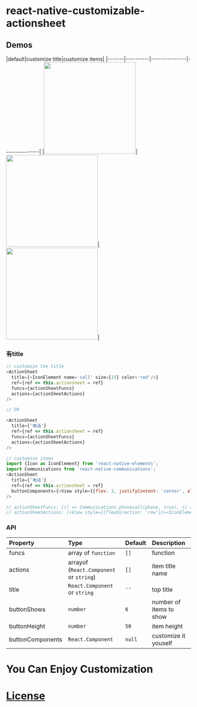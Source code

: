 # react-native-customizable-actionsheet

## Demos

|default|customize title|customize items|
|-------|----------|---------------|---------------|
|<img src="https://github.com/lxfriday/react-native-customizable-actionsheet/blob/master/img/default.png?raw=true" width=250 />|<img src="https://github.com/lxfriday/react-native-customizable-actionsheet/blob/master/img/customize_title_item.png?raw=true" width=250 />|<img src="https://github.com/lxfriday/react-native-customizable-actionsheet/blob/master/img/customize_items.png?raw=true" width=250 />|

### 有title

``` javascript
// customize the title 
<ActionSheet
  title={<IconElement name='call' size={15} color='red'/>}
  ref={ref => this.actionsheet = ref}
  funcs={actionSheetFuncs}
  actions={actionSheetActions}
/>

// OR

<ActionSheet
  title={'电话'}
  ref={ref => this.actionsheet = ref}
  funcs={actionSheetFuncs}
  actions={actionSheetActions}
/>

// customize items
import {Icon as IconElement} from 'react-native-elements';
import Communications from 'react-native-communications';
<ActionSheet
  title={'电话'}
  ref={ref => this.actionsheet = ref}
  buttonComponents={<View style={{flex: 1, justifyContent: 'center', alignItems: 'center'}}><IconElement name='call' size={50} color='red' raised reverse/></View>}
/>

// actionSheetFuncs: [() => Communications.phonecall(phone, true), () =>  Communications.text(phone), () => {Clipboard.setString(phone);this.actionsheet.hide();} ],
// actionSheetActions: [<View style={{flexDirection: 'row'}}><IconElement name='call' color='blue' size={15}/><Text>{phone}</Text></View>, '发短信给' + phone, '复制号码' ],

```

### API
|Property|Type|Default|Description|
|:-------|:---|:------|:----------|
|funcs|array of `function`|`[]`|function|
|actions|arrayof (`React.Component` or `string`)|`[]`|item title name|
|title|`React.Component` or `string`|`''`|top title|
|buttonShows|`number`|`6`|number of items to show|
|buttonHeight|`number`|`50`|item height|
|buttonComponents|`React.Component`|`null`|customize it youself|

# You Can Enjoy Customization

# [License](https://github.com/lxfriday/react-native-customizable-actionsheet/blob/master/LICENSE)


